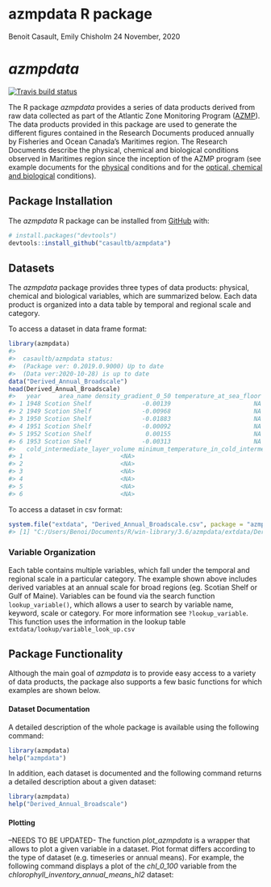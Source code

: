 azmpdata R package
================
Benoit Casault, Emily Chisholm
24 November, 2020

<!-- README.md is generated from README.Rmd. Please edit that file -->

# *azmpdata*

<!-- badges: start -->

[![Travis build
status](https://travis-ci.org/casaultb/azmpdata.svg?branch=master)](https://travis-ci.org/casaultb/azmpdata)
<!-- badges: end -->

The R package *azmpdata* provides a series of data products derived from
raw data collected as part of the Atlantic Zone Monitoring Program
([AZMP](https://www.dfo-mpo.gc.ca/science/data-donnees/azmp-pmza/index-eng.html)).
The data products provided in this package are used to generate the
different figures contained in the Research Documents produced annually
by Fisheries and Ocean Canada’s Maritimes region. The Research Documents
describe the physical, chemical and biological conditions observed in
Maritimes region since the inception of the AZMP program (see example
documents for the
[physical](http://www.dfo-mpo.gc.ca/csas-sccs/Publications/ResDocs-DocRech/2018/2018_016-eng.html)
conditions and for the [optical, chemical and
biological](http://www.dfo-mpo.gc.ca/csas-sccs/Publications/ResDocs-DocRech/2018/2018_017-eng.html)
conditions).

## Package Installation

The *azmpdata* R package can be installed from
[GitHub](https://github.com) with:

``` r
# install.packages("devtools")
devtools::install_github("casaultb/azmpdata")
```

## Datasets

The *azmpdata* package provides three types of data products: physical,
chemical and biological variables, which are summarized below. Each data
product is organized into a data table by temporal and regional scale
and category.

To access a dataset in data frame format:

``` r
library(azmpdata)
#> 
#>  casaultb/azmpdata status:
#>  (Package ver: 0.2019.0.9000) Up to date
#>  (Data ver:2020-10-28) is up to date
data("Derived_Annual_Broadscale")
head(Derived_Annual_Broadscale)
#>   year     area_name density_gradient_0_50 temperature_at_sea_floor
#> 1 1948 Scotion Shelf              -0.00139                       NA
#> 2 1949 Scotion Shelf              -0.00968                       NA
#> 3 1950 Scotion Shelf              -0.01883                       NA
#> 4 1951 Scotion Shelf              -0.00092                       NA
#> 5 1952 Scotion Shelf               0.00155                       NA
#> 6 1953 Scotion Shelf              -0.00313                       NA
#>   cold_intermediate_layer_volume minimum_temperature_in_cold_intermediate_layer
#> 1                           <NA>                                           <NA>
#> 2                           <NA>                                           <NA>
#> 3                           <NA>                                           <NA>
#> 4                           <NA>                                           <NA>
#> 5                           <NA>                                           <NA>
#> 6                           <NA>                                           <NA>
```

To access a dataset in csv format:

``` r
system.file("extdata", "Derived_Annual_Broadscale.csv", package = "azmpdata")
#> [1] "C:/Users/Benoi/Documents/R/win-library/3.6/azmpdata/extdata/Derived_Annual_Broadscale.csv"
```

### Variable Organization

Each table contains multiple variables, which fall under the temporal
and regional scale in a particular category. The example shown above
includes derived variables at an annual scale for broad regions (eg.
Scotian Shelf or Gulf of Maine). Variables can be found via the search
function `lookup_variable()`, which allows a user to search by variable
name, keyword, scale or category. For more information see
`?lookup_variable`. This function uses the information in the lookup
table `extdata/lookup/variable_look_up.csv`

## Package Functionality

Although the main goal of *azmpdata* is to provide easy access to a
variety of data products, the package also supports a few basic
functions for which examples are shown below.

#### Dataset Documentation

A detailed description of the whole package is available using the
following command:

``` r
library(azmpdata)
help("azmpdata")
```

In addition, each dataset is documented and the following command
returns a detailed description about a given dataset:

``` r
library(azmpdata)
help("Derived_Annual_Broadscale")
```

#### Plotting

–NEEDS TO BE UPDATED- The function *plot\_azmpdata* is a wrapper that
allows to plot a given variable in a dataset. Plot format differs
according to the type of dataset (e.g. timeseries or annual means). For
example, the following command displays a plot of the *chl\_0\_100*
variable from the *chlorophyll\_inventory\_annual\_means\_hl2* dataset:
